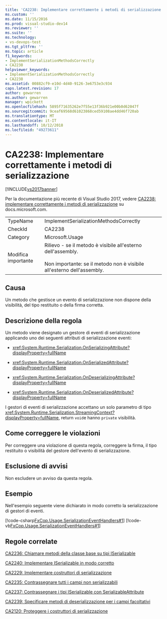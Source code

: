 ```yaml
---
title: 'CA2238: Implementare correttamente i metodi di serializzazione | Microsoft Docs'
ms.custom: ''
ms.date: 11/15/2016
ms.prod: visual-studio-dev14
ms.reviewer: ''
ms.suite: ''
ms.technology:
- vs-devops-test
ms.tgt_pltfrm: ''
ms.topic: article
f1_keywords:
- ImplementSerializationMethodsCorrectly
- CA2238
helpviewer_keywords:
- ImplementSerializationMethodsCorrectly
- CA2238
ms.assetid: 00882cf9-e10d-4d40-9126-3e6753e3c934
caps.latest.revision: 17
author: gewarren
ms.author: gewarren
manager: wpickett
ms.openlocfilehash: 5895f71635262e7f55e13f36b921e00b0d62047f
ms.sourcegitcommit: 9ceaf69568d61023868ced59108ae4dd46f720ab
ms.translationtype: MT
ms.contentlocale: it-IT
ms.lasthandoff: 10/12/2018
ms.locfileid: "49273611"
---
```

# <a name="ca2238-implement-serialization-methods-correctly"></a>CA2238: Implementare correttamente i metodi di serializzazione
[!INCLUDE[vs2017banner](../includes/vs2017banner.md)]

Per la documentazione più recente di Visual Studio 2017, vedere [CA2238: implementare correttamente i metodi di serializzazione](https://docs.microsoft.com/visualstudio/code-quality/ca2238-implement-serialization-methods-correctly) su docs.microsoft.com.  
  
|||  
|-|-|  
|TypeName|ImplementSerializationMethodsCorrectly|  
|CheckId|CA2238|  
|Category|Microsoft.Usage|  
|Modifica importante|Rilievo - se il metodo è visibile all'esterno dell'assembly.<br /><br /> Non importante: se il metodo non è visibile all'esterno dell'assembly.|  
  
## <a name="cause"></a>Causa  
 Un metodo che gestisce un evento di serializzazione non dispone della visibilità, del tipo restituito o della firma corretta.  
  
## <a name="rule-description"></a>Descrizione della regola  
 Un metodo viene designato un gestore di eventi di serializzazione applicando uno dei seguenti attributi di serializzazione eventi:  
  
-   <xref:System.Runtime.Serialization.OnSerializingAttribute?displayProperty=fullName>  
  
-   <xref:System.Runtime.Serialization.OnSerializedAttribute?displayProperty=fullName>  
  
-   <xref:System.Runtime.Serialization.OnDeserializingAttribute?displayProperty=fullName>  
  
-   <xref:System.Runtime.Serialization.OnDeserializedAttribute?displayProperty=fullName>  
  
 I gestori di eventi di serializzazione accettano un solo parametro di tipo <xref:System.Runtime.Serialization.StreamingContext?displayProperty=fullName>, return `void`e hanno `private` visibilità.  
  
## <a name="how-to-fix-violations"></a>Come correggere le violazioni  
 Per correggere una violazione di questa regola, correggere la firma, il tipo restituito o visibilità del gestore dell'evento di serializzazione.  
  
## <a name="when-to-suppress-warnings"></a>Esclusione di avvisi  
 Non escludere un avviso da questa regola.  
  
## <a name="example"></a>Esempio  
 Nell'esempio seguente viene dichiarato in modo corretto la serializzazione di gestori di eventi.  
  
 [!code-csharp[FxCop.Usage.SerializationEventHandlers#1](../snippets/csharp/VS_Snippets_CodeAnalysis/FxCop.Usage.SerializationEventHandlers/cs/FxCop.Usage.SerializationEventHandlers.cs#1)]
 [!code-vb[FxCop.Usage.SerializationEventHandlers#1](../snippets/visualbasic/VS_Snippets_CodeAnalysis/FxCop.Usage.SerializationEventHandlers/vb/FxCop.Usage.SerializationEventHandlers.vb#1)]  
  
## <a name="related-rules"></a>Regole correlate  
 [CA2236: Chiamare metodi della classe base su tipi ISerializable](../code-quality/ca2236-call-base-class-methods-on-iserializable-types.md)  
  
 [CA2240: Implementare ISerializable in modo corretto](../code-quality/ca2240-implement-iserializable-correctly.md)  
  
 [CA2229: Implementare costruttori di serializzazione](../code-quality/ca2229-implement-serialization-constructors.md)  
  
 [CA2235: Contrassegnare tutti i campi non serializzabili](../code-quality/ca2235-mark-all-non-serializable-fields.md)  
  
 [CA2237: Contrassegnare i tipi ISerializable con SerializableAttribute](../code-quality/ca2237-mark-iserializable-types-with-serializableattribute.md)  
  
 [CA2239: Specificare metodi di deserializzazione per i campi facoltativi](../code-quality/ca2239-provide-deserialization-methods-for-optional-fields.md)  
  
 [CA2120: Proteggere i costruttori di serializzazione](../code-quality/ca2120-secure-serialization-constructors.md)

